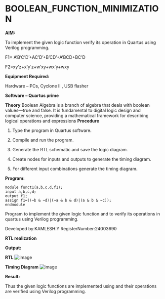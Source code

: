 # BOOLEAN_FUNCTION_MINIMIZATION

**AIM:**

To implement the given logic function verify its operation in Quartus using Verilog programming.

F1= A’B’C’D’+AC’D’+B’CD’+A’BCD+BC’D 

F2=xy’z+x’y’z+w’xy+wx’y+wxy

**Equipment Required:**

Hardware – PCs, Cyclone II , USB flasher

**Software – Quartus prime**

**Theory**
Boolean Algebra is a branch of algebra that deals with boolean values—true and false. It is fundamental to digital logic design and computer science, providing a mathematical framework for describing logical operations and expressions
**Procedure**

1.	Type the program in Quartus software.

2.	Compile and run the program.

3.	Generate the RTL schematic and save the logic diagram.

4.	Create nodes for inputs and outputs to generate the timing diagram.

5.	For different input combinations generate the timing diagram.


**Program:**
```
module funct1(a,b,c,d,f1);
input a,b,c,d;
output f1;
assign f1=((~b & ~d)|(~a & b & d)|(a & b & ~c));
endmodule
```

 Program to implement the given logic function and to verify its operations in quartus using Verilog programming. 

Developed by:KAMLESH.Y RegisterNumber:24003690


**RTL realization**

**Output:**

**RTL**
![image](https://github.com/user-attachments/assets/04b52215-bafe-4631-b427-2254b506469e)


**Timing Diagram**
![image](https://github.com/user-attachments/assets/84799b6a-cc58-42f1-8e29-864cad832fb1)


**Result:**

Thus the given logic functions are implemented using and their operations are verified using Verilog programming.

